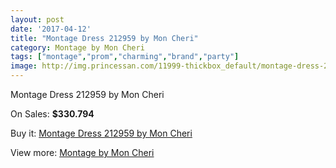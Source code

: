 ```yaml
---
layout: post
date: '2017-04-12'
title: "Montage Dress 212959 by Mon Cheri"
category: Montage by Mon Cheri
tags: ["montage","prom","charming","brand","party"]
image: http://img.princessan.com/11999-thickbox_default/montage-dress-212959-by-mon-cheri.jpg
---
```

Montage Dress 212959 by Mon Cheri

On Sales: **$330.794**
<a href="https://www.princessan.com/en/montage-by-mon-cheri/5619-montage-dress-212959-by-mon-cheri.html"><amp-img layout="responsive" width="600" height="600" src="//img.princessan.com/11999-thickbox_default/montage-dress-212959-by-mon-cheri.jpg" alt="Montage Dress 212959 by Mon Cheri 0" /></a>

Buy it: [Montage Dress 212959 by Mon Cheri](https://www.princessan.com/en/montage-by-mon-cheri/5619-montage-dress-212959-by-mon-cheri.html "Montage Dress 212959 by Mon Cheri")

View more: [Montage by Mon Cheri](https://www.princessan.com/en/45-montage-by-mon-cheri "Montage by Mon Cheri")